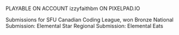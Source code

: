 PLAYABLE ON ACCOUNT izzyfaithbm ON PIXELPAD.IO

Submissions for SFU Canadian Coding League, won Bronze
National Submission: Elemental Star
Regional Submission: Elemental Eats
